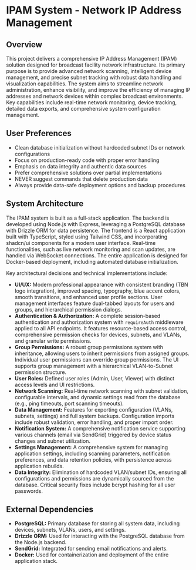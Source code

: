 # IPAM System - Network IP Address Management

## Overview
This project delivers a comprehensive IP Address Management (IPAM) solution designed for broadcast facility network infrastructure. Its primary purpose is to provide advanced network scanning, intelligent device management, and precise subnet tracking with robust data handling and visualization capabilities. The system aims to streamline network administration, enhance visibility, and improve the efficiency of managing IP addresses and network devices within complex broadcast environments. Key capabilities include real-time network monitoring, device tracking, detailed data exports, and comprehensive system configuration management.

## User Preferences
- Clean database initialization without hardcoded subnet IDs or network configurations
- Focus on production-ready code with proper error handling
- Emphasis on data integrity and authentic data sources
- Prefer comprehensive solutions over partial implementations
- NEVER suggest commands that delete production data
- Always provide data-safe deployment options and backup procedures

## System Architecture
The IPAM system is built as a full-stack application. The backend is developed using Node.js with Express, leveraging a PostgreSQL database with Drizzle ORM for data persistence. The frontend is a React application built with TypeScript, styled using Tailwind CSS, and incorporating shadcn/ui components for a modern user interface. Real-time functionalities, such as live network monitoring and scan updates, are handled via WebSocket connections. The entire application is designed for Docker-based deployment, including automated database initialization.

Key architectural decisions and technical implementations include:
- **UI/UX:** Modern professional appearance with consistent branding (TBN logo integration), improved spacing, typography, blue accent colors, smooth transitions, and enhanced user profile sections. User management interfaces feature dual-tabbed layouts for users and groups, and hierarchical permission dialogs.
- **Authentication & Authorization:** A complete session-based authentication and authorization system with `requireAuth` middleware applied to all API endpoints. It features resource-based access control, comprehensive permission checks for devices, subnets, and VLANs, and granular write permissions.
- **Group Permissions:** A robust group permissions system with inheritance, allowing users to inherit permissions from assigned groups. Individual user permissions can override group permissions. The UI supports group management with a hierarchical VLAN-to-Subnet permission structure.
- **User Roles:** Defined user roles (Admin, User, Viewer) with distinct access levels and UI restrictions.
- **Network Scanning:** Real-time network scanning with subnet validation, configurable intervals, and dynamic settings read from the database (e.g., ping timeouts, port scanning timeouts).
- **Data Management:** Features for exporting configuration (VLANs, subnets, settings) and full system backups. Configuration imports include robust validation, error handling, and proper import order.
- **Notification System:** A comprehensive notification service supporting various channels (email via SendGrid) triggered by device status changes and subnet utilization.
- **Settings Management:** A comprehensive system for managing application settings, including scanning parameters, notification preferences, and data retention policies, with persistence across application rebuilds.
- **Data Integrity:** Elimination of hardcoded VLAN/subnet IDs, ensuring all configurations and permissions are dynamically sourced from the database. Critical security fixes include bcrypt hashing for all user passwords.

## External Dependencies
- **PostgreSQL:** Primary database for storing all system data, including devices, subnets, VLANs, users, and settings.
- **Drizzle ORM:** Used for interacting with the PostgreSQL database from the Node.js backend.
- **SendGrid:** Integrated for sending email notifications and alerts.
- **Docker:** Used for containerization and deployment of the entire application stack.
